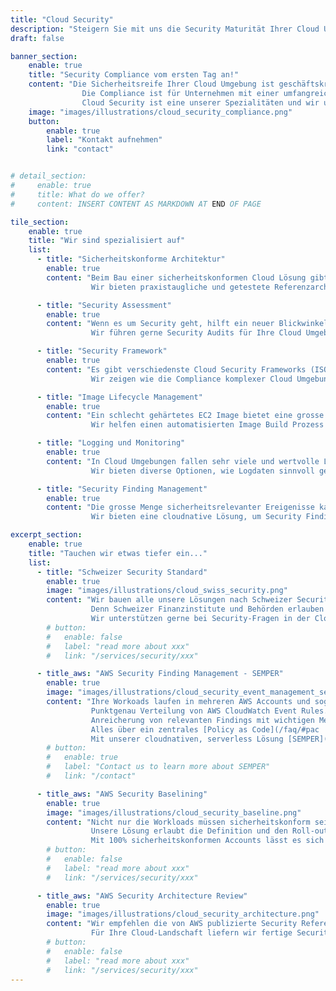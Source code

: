 ```yaml
---
title: "Cloud Security"
description: "Steigern Sie mit uns die Security Maturität Ihrer Cloud Umgebung."
draft: false

banner_section:
    enable: true
    title: "Security Compliance vom ersten Tag an!"
    content: "Die Sicherheitsreife Ihrer Cloud Umgebung ist geschäftskritisch.
                Die Compliance ist für Unternehmen mit einer umfangreichen Applikationslandschaft eine große Herausforderung.<br><br>
                Cloud Security ist eine unserer Spezialitäten und wir unterstützen Sie gerne!"
    image: "images/illustrations/cloud_security_compliance.png"
    button:
        enable: true
        label: "Kontakt aufnehmen"
        link: "contact"


# detail_section:
#     enable: true
#     title: What do we offer?
#     content: INSERT CONTENT AS MARKDOWN AT END OF PAGE

tile_section:
    enable: true
    title: "Wir sind spezialisiert auf"
    list:
      - title: "Sicherheitskonforme Architektur"
        enable: true
        content: "Beim Bau einer sicherheitskonformen Cloud Lösung gibt es viele Dinge zu beachten.<br><br>
                  Wir bieten praxistaugliche und getestete Referenzarchitekturen, die vollständig [CIS Control](/faq/#cis \"Was sind CIS Controls?\") konform sind."

      - title: "Security Assessment"
        enable: true
        content: "Wenn es um Security geht, hilft ein neuer Blickwinkel von einer unbeteiligten Stelle enorm.<br><br>
                  Wir führen gerne Security Audits für Ihre Cloud Umgebungen durch und helfen mögliche Schwachstellen zu beheben."

      - title: "Security Framework"
        enable: true
        content: "Es gibt verschiedenste Cloud Security Frameworks (ISO 27000 family, CIS Controls, BSI C5, NIST) mit unterschiedlichen Schwerpunkten.<br><br>
                  Wir zeigen wie die Compliance komplexer Cloud Umgebungen effizient überwacht wird und wie bei Verletzungen der Standards reagiert werden muss."

      - title: "Image Lifecycle Management"
        enable: true
        content: "Ein schlecht gehärtetes EC2 Image bietet eine grosse Angriffsfläche.<br><br>
                  Wir helfen einen automatisierten Image Build Prozess zu etablieren, der gehärtete Images bereitstellt und sie laufend validiert."

      - title: "Logging und Monitoring"
        enable: true
        content: "In Cloud Umgebungen fallen sehr viele und wertvolle Logdaten an. Auditsichere Archvierung und Überwachung ist entscheidend für Security Operations.<br><br>
                  Wir bieten diverse Optionen, wie Logdaten sinnvoll gespeichert und im Monitoring-System Ihrer Wahl zur Verfügung gestellt werden."

      - title: "Security Finding Management"
        enable: true
        content: "Die grosse Menge sicherheitsrelevanter Ereigenisse kann schnell zu einer echten Herausforderung werden.<br><br>
                  Wir bieten eine cloudnative Lösung, um Security Findings unter Kontrolle zu bringen und zentral zu steuern."

excerpt_section:
    enable: true
    title: "Tauchen wir etwas tiefer ein..."
    list:
      - title: "Schweizer Security Standard"
        enable: true
        image: "images/illustrations/cloud_swiss_security.png"
        content: "Wir bauen alle unsere Lösungen nach Schweizer Security Standards. 
                  Denn Schweizer Finanzinstitute und Behörden erlauben keinen Raum für Sicherheitslöcher.<br>
                  Wir unterstützen gerne bei Security-Fragen in der Cloud!"
        # button:
        #   enable: false
        #   label: "read more about xxx"
        #   link: "/services/security/xxx"

      - title_aws: "AWS Security Finding Management - SEMPER"
        enable: true
        image: "images/illustrations/cloud_security_event_management_semper.png"
        content: "Ihre Workoads laufen in mehreren AWS Accounts und sogar verschiedenen Regionen?<br>
                  Punktgenau Verteilung von AWS CloudWatch Event Rules. Zentralisierung von AWS CloudWatch Events, AWS Security Hub- und Amazon Guard Duty Findings. Filterung von akzeptierten Security Findings.
                  Anreicherung von relevanten Findings mit wichtigen Metadaten. <br>
                  Alles über ein zentrales [Policy as Code](/faq/#pac 'Was ist Policy as Code?') Repository.<br>
                  Mit unserer cloudnativen, serverless Lösung [SEMPER](/contact/ 'Kontakt aufnehmen für mehr Infos!') kann dies nachvollziehbar, automatisiert und konsistent erreicht werden."
        # button:
        #   enable: true
        #   label: "Contact us to learn more about SEMPER"
        #   link: "/contact"

      - title_aws: "AWS Security Baselining"
        enable: true
        image: "images/illustrations/cloud_security_baseline.png"
        content: "Nicht nur die Workloads müssen sicherheitskonform sein, sondern auch die darunterliegende [Cloud Foundation](/faq/#foundation \"Was ist eine Cloud Foundation?\").<br>
                  Unsere Lösung erlaubt die Definition und den Roll-out einer Security Baseline in alle AWS Accounts Ihrer Organisation.<br>
                  Mit 100% sicherheitskonformen Accounts lässt es sich einfach besser schlafen."
        # button:
        #   enable: false
        #   label: "read more about xxx"
        #   link: "/services/security/xxx"

      - title_aws: "AWS Security Architecture Review"
        enable: true
        image: "images/illustrations/cloud_security_architecture.png"
        content: "Wir empfehlen die von AWS publizierte Security Referenz Architektur in Verbindung mit regelmässigen AWS Well-Architected-Reviews. <br>
                  Für Ihre Cloud-Landschaft liefern wir fertige Security Architekturen oder bewerten bestehende Architekturen."
        # button:
        #   enable: false
        #   label: "read more about xxx"
        #   link: "/services/security/xxx"
---
```


